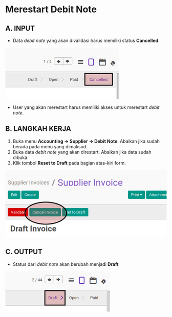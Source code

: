 # Merestart Debit Note

## A. INPUT

* Data *debit note* yang akan divalidasi harus memiliki status **Cancelled**.

![](../../img/debit-note/status-cancel.png)

* User yang akan merestart harus memiliki akses untuk merestart *debit note*.

## B. LANGKAH KERJA

1. Buka menu **Accounting -> Supplier -> Debit Note**. Abaikan jika sudah berada
pada menu yang dimaksud.
2. Buka data *debit note* yang akan direstart. Abaikan jika data sudah dibuka.
3. Klik tombol **Reset to Draft** pada bagian atas-kiri form.

![](../../img/debit-note/tombol-restart.png)

## C. OUTPUT

* Status dari *debit note* akan berubah menjadi **Draft**

![](../../img/debit-note/status-draft.png)
